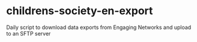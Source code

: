 # childrens-society-en-export
Daily script to download data exports from Engaging Networks and upload to an SFTP server
